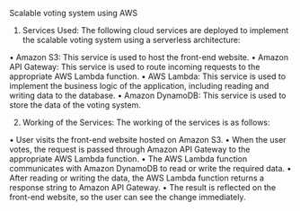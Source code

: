 Scalable voting system using AWS

1.	Services Used:
The following cloud services are deployed to implement the scalable voting system using a serverless architecture:

•	Amazon S3: This service is used to host the front-end website.
•	Amazon API Gateway: This service is used to route incoming requests to the appropriate AWS Lambda function.
•	AWS Lambda: This service is used to implement the business logic of the application, including reading and writing data to the database.
•	Amazon DynamoDB: This service is used to store the data of the voting system.

2.	Working of the Services:
The working of the services is as follows:

•	User visits the front-end website hosted on Amazon S3.
•	When the user votes, the request is passed through Amazon API Gateway to the appropriate AWS Lambda function.
•	The AWS Lambda function communicates with Amazon DynamoDB to read or write the required data.
•	After reading or writing the data, the AWS Lambda function returns a response string to Amazon API Gateway.
•	The result is reflected on the front-end website, so the user can see the change immediately.
